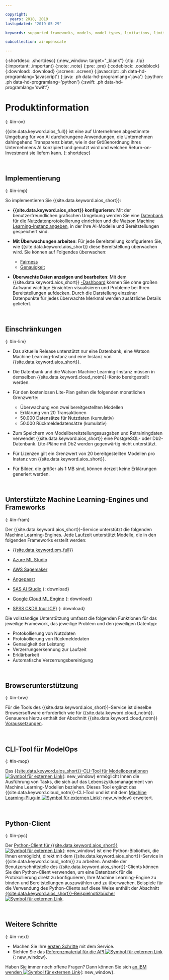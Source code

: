 ```yaml
---

copyright:
  years: 2018, 2019
lastupdated: "2019-05-29"

keywords: supported frameworks, models, model types, limitations, limits

subcollection: ai-openscale

---
```


{:shortdesc: .shortdesc}
{:new_window: target="_blank"}
{:tip: .tip}
{:important: .important}
{:note: .note}
{:pre: .pre}
{:codeblock: .codeblock}
{:download: .download}
{:screen: .screen}
{:javascript: .ph data-hd-programlang='javascript'}
{:java: .ph data-hd-programlang='java'}
{:python: .ph data-hd-programlang='python'}
{:swift: .ph data-hd-programlang='swift'}

# Produktinformation
{: #in-ov}

{{site.data.keyword.aios_full}} ist eine auf Unternehmen abgestimmte Umgebung für von AI durchdrungene Anwendungen, die Unternehmen dahingehend Transparenz bietet, wie in der Größenordnung ihres Unternehmens AI konzipiert und genutzt wird und welchen Return-on-Investment sie liefern kann.
{: shortdesc}

<p>&nbsp;</p>

## Implementierung
{: #in-imp}

So implementieren Sie {{site.data.keyword.aios_short}}:

- **{{site.data.keyword.aios_short}} konfigurieren**: Mit der benutzerfreundlichen grafischen Umgebung werden Sie eine [Datenbank für die Nutzdatenprotokollierung einrichten](/docs/services/ai-openscale?topic=ai-openscale-connect-db) und die [Watson Machine Learning-Instanz angeben](/docs/services/ai-openscale?topic=ai-openscale-wml-connect), in der Ihre AI-Modelle und Bereitstellungen gespeichert sind.

- **Mit Überwachungen arbeiten**: Für jede Bereitstellung konfigurieren Sie, wie {{site.data.keyword.aios_short}} diese Bereitstellung überwachen wird. Sie können auf Folgendes überwachen:

    - [Fairness](/docs/services/ai-openscale?topic=ai-openscale-mf-monitor)
    - [Genauigkeit](/docs/services/ai-openscale?topic=ai-openscale-acc-monitor)

- **Überwachte Daten anzeigen und bearbeiten**: Mit dem {{site.data.keyword.aios_short}} [-Dashboard](/docs/services/ai-openscale?topic=ai-openscale-io-ov) können Sie ohne großen Aufwand wichtige Einsichten visualisieren und Probleme bei Ihren Bereitstellungen aufdecken. Durch die Darstellung einzelner Datenpunkte für jedes überwachte Merkmal werden zusätzliche Details geliefert.

<p>&nbsp;</p>

## Einschränkungen
{: #in-lim}

- Das aktuelle Release unterstützt nur eine Datenbank, eine Watson Machine Learning-Instanz und eine Instanz von {{site.data.keyword.aios_short}}.

- Die Datenbank und die Watson Machine Learning-Instanz müssen in demselben {{site.data.keyword.cloud_notm}}-Konto bereitgestellt werden.

- Für den kostenlosen Lite-Plan gelten die folgenden monatlichen Grenzwerte:

    - Überwachung von zwei bereitgestellten Modellen
    - Erklärung von 20 Transaktionen
    - 50.000 Datensätze für Nutzdaten (kumulativ)
    - 50.000 Rückmeldedatensätze (kumulativ)

- Zum Speichern von Modellbereitstellungsausgaben und Retrainingdaten verwendet {{site.data.keyword.aios_short}} eine PostgreSQL- oder Db2-Datenbank. Lite-Pläne mit Db2 werden gegenwärtig nicht unterstützt.

- Für Lizenzen gilt ein Grenzwert von 20 bereitgestellten Modellen pro Instanz von {{site.data.keyword.aios_short}}.

- Für Bilder, die größer als 1 MB sind, können derzeit keine Erklärungen generiert werden.

<p>&nbsp;</p>


## Unterstützte Machine Learning-Engines und Frameworks
{: #in-fram}

Der {{site.data.keyword.aios_short}}-Service unterstützt die folgenden Machine Learning-Engines. Jede Laufzeit unterstützt Modelle, die in den folgenden Frameworks erstellt werden:

- [{{site.data.keyword.pm_full}}](/docs/services/ai-openscale?topic=ai-openscale-frmwrks-wml#frmwrks-wml) 
- [Azure ML Studio](/docs/services/ai-openscale?topic=ai-openscale-frmwrks-azure#frmwrks-azure)
- [AWS Sagemaker](/docs/services/ai-openscale?topic=ai-openscale-frmwrks-aws-sage#frmwrks-aws-sage)
- [Angepasst](/docs/services/ai-openscale?topic=ai-openscale-frmwrks-custom#frmwrks-custom)


- [SAS AI Studio](/docs/services/ai-openscale?topic=ai-openscale-frmwrks-sas#frmwrks-sas)
{: download}
- [Google Cloud ML Engine](/docs/services/ai-openscale?topic=ai-openscale-frmwrks-google#frmwrks-google)
{: download}
- [SPSS C&DS (nur ICP)](/docs/services/ai-openscale?topic=ai-openscale-frmwrks-spss#frmwrks-spss)
{: download}

Die vollständige Unterstützung umfasst die folgenden Funktionen für das jeweilige Framework, das jeweilige Problem und den jeweiligen Datentyp:

- Protokollierung von Nutzdaten	
- Protokollierung von Rückmeldedaten	
- Genauigkeit der Leistung	
- Verzerrungserkennung zur Laufzeit	
- Erklärbarkeit	
- Automatische Verzerrungsbereinigung

<p>&nbsp;</p>

## Browserunterstützung
{: #in-brw}

Für die Tools des {{site.data.keyword.aios_short}}-Service ist dieselbe Browsersoftware erforderlich wie für {{site.data.keyword.cloud_notm}}. Genaueres hierzu enthält der Abschnitt {{site.data.keyword.cloud_notm}} [Voraussetzungen](/docs/overview?topic=overview-prereqs-platform#browsers-platform).

<p>&nbsp;</p>

## CLI-Tool für ModelOps
{: #in-mop}

Das [{{site.data.keyword.aios_short}}-CLI-Tool für Modelloperationen ![Symbol für externen Link](../../icons/launch-glyph.svg "Symbol für externen Link")](https://github.com/IBM-Watson/aiopenscale-modelops-cli){: new_window} ermöglicht Ihnen die Ausführung von Tasks, die sich auf das Lebenszyklusmanagement von Machine Learning-Modellen beziehen. Dieses Tool ergänzt das {{site.data.keyword.cloud_notm}}-CLI-Tool und ist mit dem [Machine Learning-Plug-in ![Symbol für externen Link](../../icons/launch-glyph.svg "Symbol für externen Link")](https://www.ibm.com/support/knowledgecenter/DSXDOC/analyze-data/ml_dlaas_environment.html){: new_window} erweitert.

<p>&nbsp;</p>

## Python-Client
{: #in-pyc}

Der [Python-Client für {{site.data.keyword.aios_short}} ![Symbol für externen Link](../../icons/launch-glyph.svg "Symbol für externen Link")](http://ai-openscale-python-client.mybluemix.net/){: new_window} ist eine Python-Bibliothek, die Ihnen ermöglicht, direkt mit dem {{site.data.keyword.aios_short}}-Service in {{site.data.keyword.cloud_notm}} zu arbeiten. Anstelle der Benutzerschnittstelle des {{site.data.keyword.aios_short}}-Clients können Sie den Python-Client verwenden, um eine Datenbank für die Protokollierung direkt zu konfigurieren, Ihre Machine Learning-Engine zu binden und Bereitstellungen auszuwählen und zu überwachen. Beispiele für die Verwendung des Python-Clients auf diese Weise enthält der Abschnitt [{{site.data.keyword.aios_short}}-Beispielnotizbücher ![Symbol für externen Link](../../icons/launch-glyph.svg "Symbol für externen Link")](https://github.com/pmservice/ai-openscale-tutorials/tree/master/notebooks).

<p>&nbsp;</p>

## Weitere Schritte
{: #in-next}

- Machen Sie Ihre [ersten Schritte](/docs/services/ai-openscale?topic=ai-openscale-gettingstarted) mit dem Service.
- Sichten Sie das [Referenzmaterial für die API ![Symbol für externen Link](../../icons/launch-glyph.svg "Symbol für externen Link")](https://{DomainName}/apidocs/ai-openscale){: new_window}.

Haben Sie immer noch offene Fragen? Dann können Sie sich [an IBM wenden ![Symbol für externen Link](../../icons/launch-glyph.svg "Symbol für externen Link")](https://www.ibm.com/account/reg/us-en/signup?formid=MAIL-watson){: new_window}.
